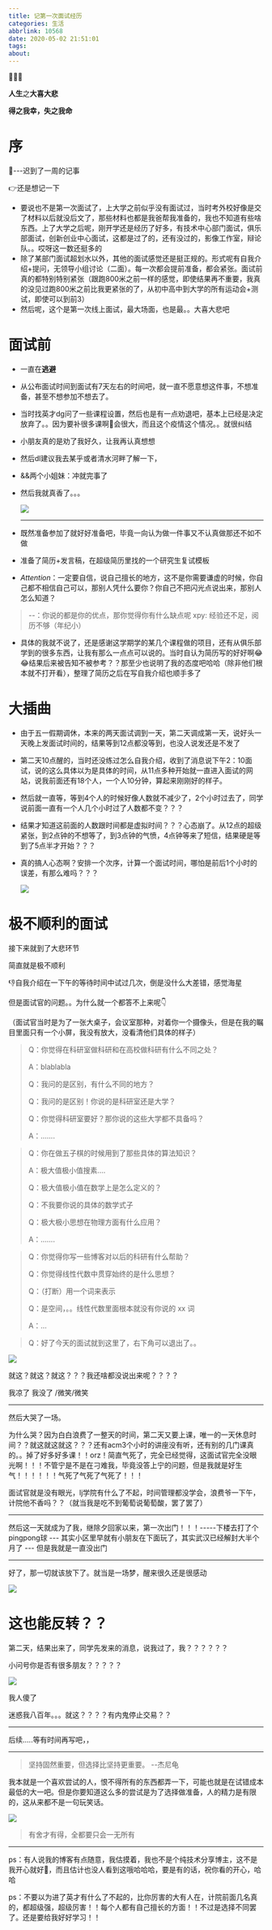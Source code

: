 ```yaml
---
title: 记第一次面试经历
categories: 生活
abbrlink: 10568
date: 2020-05-02 21:51:01
tags:
about:
---
```




🎉🎉🎉

**人生**之**大喜大悲**

**得之我幸，失之我命**

<!-- more -->

# 序

🎊---迟到了一周的记事

👉还是想记一下

* 要说也不是第一次面试了，上大学之前似乎没有面试过，当时考外校好像是交了材料以后就没后文了，那些材料也都是我爸帮我准备的，我也不知道有些啥东西。上了大学之后呢，刚开学还是经历了好多，有技术中心部门面试，俱乐部面试，创新创业中心面试，这都是过了的，还有没过的，影像工作室，辩论队。。哎呀这一数还挺多的
* 除了某部门面试超划水以外，其他的面试感觉还是挺正规的。形式呢有自我介绍+提问，无领导小组讨论（二面）。每一次都会提前准备，都会紧张。面试前真的都特别特别紧张（跟跑800米之前一样的感觉，即使结果再不重要，我真的没见过跑800米之前比我更紧张的了，从初中高中到大学的所有运动会+测试，即使可以到前3）
* 然后呢，这个是第一次线上面试，最大场面，也是最。。大喜大悲吧

# 面试前

* 一直在**逃避**

* 从公布面试时间到面试有7天左右的时间吧，就一直不愿意想这件事，不想准备，甚至不想参加不想去了。

* 当时找英才dg问了一些课程设置，然后也是有一点劝退吧，基本上已经是决定放弃了。。因为要补很多课啊🍐会很大，而且这个疫情这个情况。。就很纠结

* 小朋友真的是劝了我好久，让我再认真想想

* 然后dl建议我去某乎或者清水河畔了解一下，

* &&两个小姐妹：冲就完事了

* 然后我就真香了。。。

  ![](http://5b0988e595225.cdn.sohucs.com/images/20190202/87be30c072ca48ed99827e949cfa310e.gif)

  ---

* 既然准备参加了就好好准备吧，毕竟一向认为做一件事又不认真做那还不如不做

* 准备了简历+发言稿，在超级简历里找的一个研究生复试模板

* $Attention$：一定要自信，说自己擅长的地方，这不是你需要谦虚的时候，你自己都不相信自己可以，那别人凭什么要你？你自己不把闪光点说出来，那别人怎么知道？

 >--：你说的都是你的优点，那你觉得你有什么缺点呢
 >xpy: 经验还不足，阅历不够（年纪小）

* 具体的我就不说了，还是感谢这学期学的某几个课程做的项目，还有从俱乐部学到的很多东西，让我有那么一点点可以说的。当时自认为简历写的好好啊😂😂结果后来被告知不被参考？？那至少也说明了我的态度吧哈哈（除非他们根本就不打开看），整理了简历之后在写自我介绍也顺手多了

# 大插曲

* 由于五一假期调休，本来的两天面试调到一天，第二天调成第一天，说好头一天晚上发面试时间的，结果等到12点都没等到，也没人说发还是不发了

* 第二天10点醒的，当时还没练过怎么自我介绍，收到了消息说下午2：10面试，说的这么具体以为是具体的时间，从11点多种开始就一直进入面试的网站，说我前面还有18个人，一个人10分钟，算起来刚刚好的样子。

* 然后就一直等，等到4个人的时候好像人数就不减少了，2个小时过去了，同学说前面一直有一个人几个小时过了人数都不变？？？

* 结果才知道这前面的人数跟时间都是虚拟时间？？？心态崩了。从12点的超级紧张，到2点钟的不想等了，到3点钟的气愤，4点钟等来了短信，结果硬是等到了5点半才开始？？？

* 真的搞人心态啊？安排一个次序，计算一个面试时间，哪怕是前后1个小时的误差，有那么难吗？？？

  
  
  ![](https://s1.ax1x.com/2020/05/03/JxcpHe.th.png)

# 极不顺利的面试

接下来就到了大悲环节

简直就是极不顺利

👎自我介绍在一下午的等待时间中试过几次，倒是没什么大差错，感觉海星

但是面试官的问题。。为什么就一个都答不上来呢👇

（面试官当时是为了一张大桌子，会议室那种，对着你一个摄像头，但是在我的瞩目里面只有一个小屏，我没有放大，没看清他们具体的样子）

> Q：你觉得在科研室做科研和在高校做科研有什么不同之处？
>
> A：blablabla
>
> Q：我问的是区别，有什么不同的地方？
>
> Q：我问的是区别！你说的是科研室还是大学？
>
> Q：你觉得科研室要好？那你说的这些大学都不具备吗？
>
> A：.......

>Q：你在做五子棋的时候用到了那些具体的算法知识？
>
>A：极大值极小值搜素....
>
>Q：极大值极小值在数学上是怎么定义的？
>
>Q：不我要你说的具体的数学式子
>
>Q：极大极小思想在物理方面有什么应用？
>
>A：.......

> Q：你觉得你写一些博客对以后的科研有什么帮助？
>
> Q：你觉得线性代数中贯穿始终的是什么思想？
>
> Q：（打断）用一个词来表示
>
> Q：是空间，。。线性代数里面根本就没有你说的 xx 词
>
> A：...

> Q：好了今天的面试就到这里了，右下角可以退出了。。

![](https://s1.ax1x.com/2020/05/03/Jx2pYd.th.jpg)

就这？就这？就这？？？我还啥都没说出来呢？？？？

我凉了  我没了 /微笑/微笑

---

然后大哭了一场。

为什么哭？因为白白浪费了一整天的时间，第二天又要上课，唯一的一天休息时间？？就这就这就这？？？还有acm3个小时的讲座没有听，还有别的几门课真的。。掉了好多好多课！！orz！简直气死了，完全已经觉得，这面试官完全没眼光啊！！！不管宁是不是在刁难我，毕竟没答上宁的问题，但是我就是好生气！！！！！！气死了气死了气死了！！！

面试官就是没有眼光，lj学院有什么了不起，时间管理都没学会，浪费爷一下午，计院他不香吗？？（就当我是吃不到葡萄说葡萄酸，罢了罢了）

---

然后这一天就成为了我，继除夕回家以来，第一次出门！！！-----下楼去打了个pingpong球 --- 其实小区里早就有小朋友在下面玩了，其实武汉已经解封大半个月了 --- 但是我就是一直没出门 

---

好了，那一切就该放下了。就当是一场梦，醒来很久还是很感动

![](https://s1.ax1x.com/2020/05/03/JxfV0K.th.png)

# 这也能反转？？

第二天，结果出来了，同学先发来的消息，说我过了，我？？？？？？

小问号你是否有很多朋友？？？？？

![](https://s1.ax1x.com/2020/05/03/Jz9hn0.png)


我人傻了

迷惑我八百年。。。就这？？？？有内鬼停止交易？？

---

后续.....等有时间再写吧，，

---

> 坚持固然重要，但选择比坚持更重要。       --杰尼龟

我本就是一个喜欢尝试的人，恨不得所有的东西都弄一下，可能也就是在试错成本最低的大一吧。但是你要知道这么多的尝试是为了选择做准备，人的精力是有限的，这从来都不是一句玩笑话。

![](https://s1.ax1x.com/2020/05/03/JzSJHO.th.png)

> 有舍才有得，全都要只会一无所有

---

ps：有人说我的博客有点随意，我估摸着，我也不是个纯技术分享博主，这不是我开心就好🐎，而且估计也没人看到这哦哈哈哈，要是有的话，祝你看的开心，哈哈

ps：不要以为进了英才有什么了不起的，比你厉害的大有人在，计院前面几名真的，都超级强，超级厉害！！每个人都有自己擅长的方面！！不过是选择不同罢了。还是要给我好好学习！！
